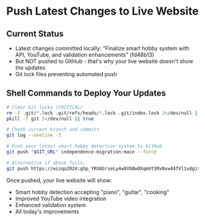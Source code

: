 # Push Latest Changes to Live Website

## Current Status
- Latest changes committed locally: "Finalize smart hobby system with API, YouTube, and validation enhancements" (fd48b13)
- But NOT pushed to GitHub - that's why your live website doesn't show the updates
- Git lock files preventing automated push

## Shell Commands to Deploy Your Updates

```bash
# Clear Git locks (CRITICAL)
rm -f .git/*.lock .git/refs/heads/*.lock .git/index.lock 2>/dev/null || true
pkill -f git 2>/dev/null || true

# Check current branch and commits
git log --oneline -3

# Push your latest smart hobby detection system to GitHub
git push "$GIT_URL" independence-migration:main --force

# Alternative if above fails:
git push https://wizqo2024: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@github.com/wizqo2024/HobbyPlanGen independence-migration:main --force
```

Once pushed, your live website will show:
- Smart hobby detection accepting "piano", "guitar", "cooking"
- Improved YouTube video integration
- Enhanced validation system
- All today's improvements